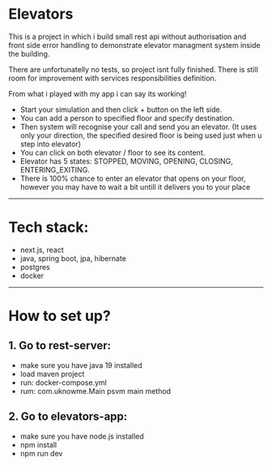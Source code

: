 # Elevators
 
 This is a project in which i build small rest api without authorisation and front side error handling to demonstrate elevator managment system inside the building.
 
 There are unfortunatelly no tests, so project isnt fully finished. There is still room for improvement with services responsibilities definition.
 
 From what i played with my app i can say its working!
 
 - Start your simulation and then click + button on the left side.
 - You can add a person to specified floor and specify destination.
 - Then system will recognise your call and send you an elevator. (It uses only your direction, the specified desired floor is being used just when u step into elevator)
 - You can click on both elevator / floor to see its content.
 - Elevator has 5 states: STOPPED, MOVING, OPENING, CLOSING, ENTERING_EXITING.
 - There is 100% chance to enter an elevator that opens on your floor, however you may have to wait a bit untill it delivers you to your place
 
 ---
 
 
# Tech stack:
- next.js, react
- java, spring boot, jpa, hibernate
- postgres
- docker
 
 
 ---
 
 
# How to set up?
 
## 1. Go to rest-server:
- make sure you have java 19 installed
- load maven project
- run: docker-compose.yml
- rum: com.uknowme.Main psvm main method


## 2. Go to elevators-app:
- make sure you have node.js installed
- npm install
- npm run dev
